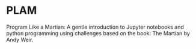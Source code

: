 # PLAM
Program Like a Martian: A gentle introduction to Jupyter notebooks and python programming using challenges based on the book: The Martian by Andy Weir.

